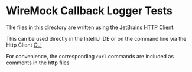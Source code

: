 # WireMock Callback Logger Tests

The files in this directory are written using
the [JetBrains HTTP Client](https://www.jetbrains.com/help/idea/http-client-in-product-code-editor.html).

This can be used directly in the IntelliJ IDE or on the command line via the Http
Client [CLI](https://www.jetbrains.com/help/idea/http-client-cli.html)

For convenience, the corresponding `curl` commands are included as comments in the 
http files
